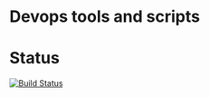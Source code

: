 # Devops tools and scripts

# Status

[![Build Status](https://semaphoreci.com/api/v1/josiahhaswell/sunshower-devops/branches/master/badge.svg)](https://semaphoreci.com/josiahhaswell/sunshower-devops)